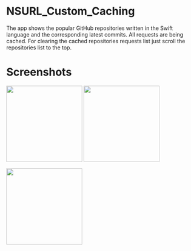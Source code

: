 # NSURL_Custom_Caching

The app shows the popular GitHub repositories written in the Swift language and the corresponding latest commits. All requests are being cached. For clearing the cached repositories requests list just scroll the repositories list to the top.

# Screenshots
<p float="left">
<img src="https://user-images.githubusercontent.com/16468787/57662081-4fa30880-75f6-11e9-9bb1-5cdb428ca4be.png" width="200" />
<img src="https://user-images.githubusercontent.com/16468787/57662082-4fa30880-75f6-11e9-850e-fe234ebd0a76.png" width="200" />
</p>
<img src="https://user-images.githubusercontent.com/16468787/57662080-4fa30880-75f6-11e9-87c3-0af4e4529641.png" width="200" />
